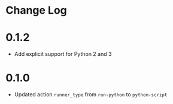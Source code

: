 # Change Log

# 0.1.2

- Add explicit support for Python 2 and 3

# 0.1.0

- Updated action `runner_type` from `run-python` to `python-script`


